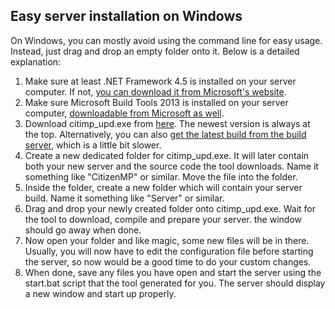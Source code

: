 Easy server installation on Windows
-----------------------------------

On Windows, you can mostly avoid using the command line for easy usage. Instead, just drag and drop an empty folder onto it. Below is a detailed explanation:

1. Make sure at least .NET Framework 4.5 is installed on your server computer. If not, [you can download it from Microsoft's website](http://microsoft.com/download/details.aspx?id=30653).
2. Make sure Microsoft Build Tools 2013 is installed on your server computer, [downloadable from Microsoft as well](http://microsoft.com/download/details.aspx?id=40760).
3. Download citimp_upd.exe from [here](https://github.com/icedream/citizenmp-server-updater/releases). The newest version is always at the top. Alternatively, you can also [get the latest build from the build server](http://builds.icedream.kthx.at/citiserver-updater-master/lastSuccessfulBuild/citimp_upd.exe), which is a little bit slower.
4. Create a new dedicated folder for citimp_upd.exe. It will later contain both your new server and the source code the tool downloads. Name it something like "CitizenMP" or similar. Move the file into the folder.
5. Inside the folder, create a new folder which will contain your server build. Name it something like "Server" or similar.
6. Drag and drop your newly created folder onto citimp_upd.exe. Wait for the tool to download, compile and prepare your server. the window should go away when done.
7. Now open your folder and like magic, some new files will be in there. Usually, you will now have to edit the configuration file before starting the server, so now would be a good time to do your custom changes.
8. When done, save any files you have open and start the server using the start.bat script that the tool generated for you. The server should display a new window and start up properly.
